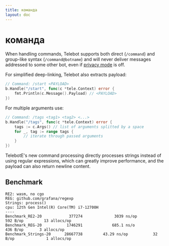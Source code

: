 ```yaml
---
title: команда
layout: doc
---
```


# команда

When handling commands, Telebot supports both direct (`/command`) and group-like syntax (`/command@botname`) and will never deliver messages addressed to some other bot, even if [privacy mode](https://core.telegram.org/bots#privacy-mode) is off.

For simplified deep-linking, Telebot also extracts payload:

```go
// Command: /start <PAYLOAD>
b.Handle("/start", func(c *tele.Context) error {
	fmt.Println(c.Message().Payload) // <PAYLOAD>
})
```

For multiple arguments use:

```go
// Command: /tags <tag1> <tag2> <...>
b.Handle("/tags", func(c *tele.Context) error {
	tags := c.Args() // list of arguments splitted by a space
	for _, tag := range tags {
		// iterate through passed arguments
	}
})
```

TelebotE's new command processing directly processes strings instead of using regular expressions, which can greatly improve performance, and the payload can also return newline content.

## Benchmark
```
RE2: wasm, no cgo
REG: github.com/grafana/regexp
Strings: process()
cpu: 12th Gen Intel(R) Core(TM) i7-12700H
----
Benchmark_RE2-20            377274	            3039 ns/op	         592 B/op	      13 allocs/op
Benchmark_REG-20           1746291             685.1 ns/o              436 B/op	      3 allocs/op
Benchmark_Strings-20      28667738	       43.29 ns/op	         32 B/op	          1 allocs/op
```